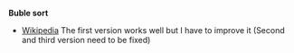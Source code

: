 **Buble sort**

 * [Wikipedia](https://en.wikipedia.org/wiki/Bubble_sort)
 The first version works well but I have to improve it (Second and third version need to be fixed) 